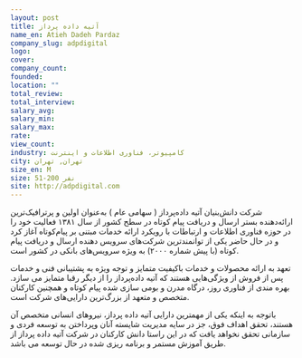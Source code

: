```yaml
---
layout: post
title: آتیه داده پرداز
name_en: Atieh Dadeh Pardaz
company_slug: adpdigital
logo: 
cover: 
company_count:
founded:
location: ""
total_review: 
total_interview: 
salary_avg: 
salary_min: 
salary_max: 
rate: 
view_count: 
industry: کامپیوتر، فناوری اطلاعات و اینترنت
city: تهران, تهران
size_en: M
size: 51-200 نفر
site: http://adpdigital.com
---
```


شرکت دانش‌بنیان آتیه داده‌پرداز ( سهامی عام ) به‌عنوان اولین و پرترافیک‌ترین ارائه‌دهنده بستر ارسال و دریافت پیام کوتاه در سطح کشور از سال ۱۳۸۱ فعالیت خود را در حوزه فناوری اطلاعات و ارتباطات با رویکرد ارائه خدمات مبتنی بر پیام‌کوتاه آغاز کرد و در حال حاضر یکی از توانمند‌ترین شرکت‌های سرویس دهنده ارسال و دریافت پیام کوتاه (با پیش شماره ۲۰۰۰) به ویژه سرویس‌های بانکی در کشور است.

تعهد به ارائه محصولات و خدمات باکیفیت متمایز و توجه ویژه به پشتیبانی فنی و خدمات پس از فروش از ویژگی‌هایی هستند که آتیه داده‌پرداز را از دیگر رقبا متمایز می ‏سازد. بهره ‏مندی از فناوری روز، درگاه مدرن و بومی سازی شده پیام کوتاه و همچنین کارکنان متخصص و متعهد از بزرگ‌ترین دارایی‌های شرکت است.

باتوجه به اینکه یکی از مهمترین دارایی آتیه داده پرداز، نیروهای انسانی متخصص آن هستند، تحقق اهداف فوق، جز در سایه مدیریت شایسته آنان وپرداختن به توسعه فردی و سازمانی تحقق نخواهد یافت که در این راستا دانش کارکنان در شرکت آتیه داده پرداز از طریق آموزش مستمر و برنامه ریزی شده در حال توسعه می باشد.